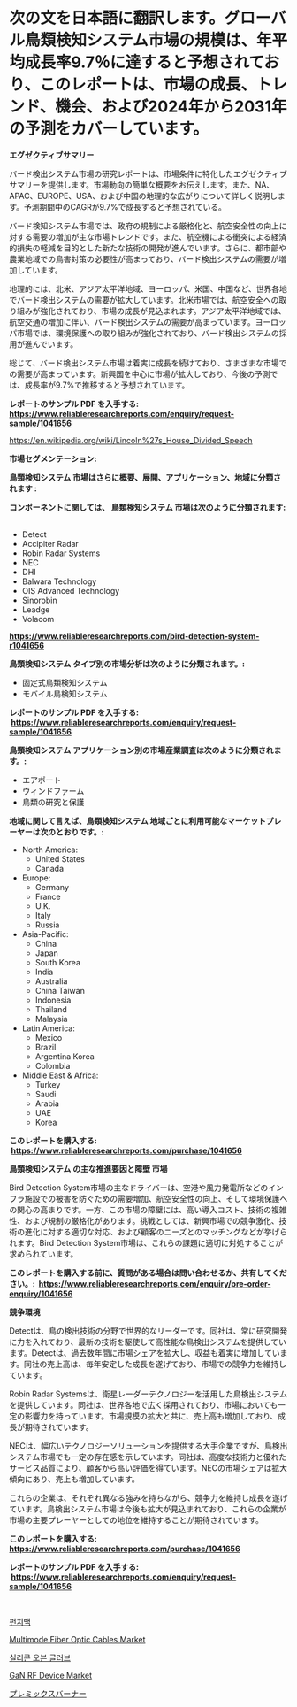 <p><h1>次の文を日本語に翻訳します。グローバル鳥類検知システム市場の規模は、年平均成長率9.7％に達すると予想されており、このレポートは、市場の成長、トレンド、機会、および2024年から2031年の予測をカバーしています。</h1></p><p><strong>エグゼクティブサマリー</strong></p>
<p><p>バード検出システム市場の研究レポートは、市場条件に特化したエグゼクティブサマリーを提供します。市場動向の簡単な概要をお伝えします。また、NA、APAC、EUROPE、USA、および中国の地理的な広がりについて詳しく説明します。予測期間中のCAGRが9.7%で成長すると予想されている。</p><p>バード検知システム市場では、政府の規制による厳格化と、航空安全性の向上に対する需要の増加が主な市場トレンドです。また、航空機による衝突による経済的損失の軽減を目的とした新たな技術の開発が進んでいます。さらに、都市部や農業地域での鳥害対策の必要性が高まっており、バード検出システムの需要が増加しています。</p><p>地理的には、北米、アジア太平洋地域、ヨーロッパ、米国、中国など、世界各地でバード検出システムの需要が拡大しています。北米市場では、航空安全への取り組みが強化されており、市場の成長が見込まれます。アジア太平洋地域では、航空交通の増加に伴い、バード検出システムの需要が高まっています。ヨーロッパ市場では、環境保護への取り組みが強化されており、バード検出システムの採用が進んでいます。</p><p>総じて、バード検出システム市場は着実に成長を続けており、さまざまな市場での需要が高まっています。新興国を中心に市場が拡大しており、今後の予測では、成長率が9.7%で推移すると予想されています。</p></p>
<p><strong>レポートのサンプル PDF を入手する: <a href="https://www.reliableresearchreports.com/enquiry/request-sample/1041656">https://www.reliableresearchreports.com/enquiry/request-sample/1041656</a></strong></p>
<p><a href="https://en.wikipedia.org/wiki/Lincoln%27s_House_Divided_Speech">https://en.wikipedia.org/wiki/Lincoln%27s_House_Divided_Speech</a></p>
<p><strong>市場セグメンテーション:</strong></p>
<p><strong> 鳥類検知システム 市場はさらに概要、展開、アプリケーション、地域に分類されます :</strong></p>
<p><strong>コンポーネントに関しては、 鳥類検知システム 市場は次のように分類されます: &nbsp;</strong></p>
<p><ul><li>Detect</li><li>Accipiter Radar</li><li>Robin Radar Systems</li><li>NEC</li><li>DHI</li><li>Balwara Technology</li><li>OIS Advanced Technology</li><li>Sinorobin</li><li>Leadge</li><li>Volacom</li></ul></p>
<p><strong><a href="https://www.reliableresearchreports.com/bird-detection-system-r1041656">https://www.reliableresearchreports.com/bird-detection-system-r1041656</a></strong></p>
<p><strong> 鳥類検知システム タイプ別の市場分析は次のように分類されます。:</strong></p>
<p><ul><li>固定式鳥類検知システム</li><li>モバイル鳥検知システム</li></ul></p>
<p><strong>レポートのサンプル PDF を入手する: &nbsp;<a href="https://www.reliableresearchreports.com/enquiry/request-sample/1041656">https://www.reliableresearchreports.com/enquiry/request-sample/1041656</a></strong></p>
<p><strong> 鳥類検知システム アプリケーション別の市場産業調査は次のように分類されます。:</strong></p>
<p><ul><li>エアポート</li><li>ウィンドファーム</li><li>鳥類の研究と保護</li></ul></p>
<p><strong>地域に関して言えば、鳥類検知システム 地域ごとに利用可能なマーケットプレーヤーは次のとおりです。:</strong></p>
<p><ul>
    <li>
        North America:
        <ul>
            <li>United States</li>
            <li>Canada</li>
        </ul>
    </li>
    <li>
        Europe:
        <ul>
            <li>Germany</li>
            <li>France</li>
            <li>U.K.</li>
            <li>Italy</li>
            <li>Russia</li>
        </ul>
    </li>
    <li>
        Asia-Pacific:
        <ul>
            <li>China</li>
            <li>Japan</li>
            <li>South Korea</li>
            <li>India</li>
            <li>Australia</li>
            <li>China Taiwan</li>
            <li>Indonesia</li>
            <li>Thailand</li>
            <li>Malaysia</li>
        </ul>
    </li>
    <li>
        Latin America:
        <ul>
            <li>Mexico</li>
            <li>Brazil</li>
            <li>Argentina Korea</li>
            <li>Colombia</li>
        </ul>
    </li>
    <li>
        Middle East & Africa:
        <ul>
            <li>Turkey</li>
            <li>Saudi</li>
            <li>Arabia</li>
            <li>UAE</li>
            <li>Korea</li>
        </ul>
    </li>
    </ul></p>
<p><strong>このレポートを購入する: &nbsp;<a href="https://www.reliableresearchreports.com/purchase/1041656">https://www.reliableresearchreports.com/purchase/1041656</a></strong></p>
<p><strong>鳥類検知システム の主な推進要因と障壁 市場</strong></p>
<p><p>Bird Detection System市場の主なドライバーは、空港や風力発電所などのインフラ施設での被害を防ぐための需要増加、航空安全性の向上、そして環境保護への関心の高まりです。一方、この市場の障壁には、高い導入コスト、技術の複雑性、および規制の厳格化があります。挑戦としては、新興市場での競争激化、技術の進化に対する適切な対応、および顧客のニーズとのマッチングなどが挙げられます。Bird Detection System市場は、これらの課題に適切に対処することが求められています。</p></p>
<p><strong>このレポートを購入する前に、質問がある場合は問い合わせるか、共有してください。:&nbsp; <a href="https://www.reliableresearchreports.com/enquiry/pre-order-enquiry/1041656">https://www.reliableresearchreports.com/enquiry/pre-order-enquiry/1041656</a></strong></p>
<p><strong>競争環境</strong></p>
<p><p>Detectは、鳥の検出技術の分野で世界的なリーダーです。同社は、常に研究開発に力を入れており、最新の技術を駆使して高性能な鳥検出システムを提供しています。Detectは、過去数年間に市場シェアを拡大し、収益も着実に増加しています。同社の売上高は、毎年安定した成長を遂げており、市場での競争力を維持しています。</p><p>Robin Radar Systemsは、衛星レーダーテクノロジーを活用した鳥検出システムを提供しています。同社は、世界各地で広く採用されており、市場においても一定の影響力を持っています。市場規模の拡大と共に、売上高も増加しており、成長が期待されています。</p><p>NECは、幅広いテクノロジーソリューションを提供する大手企業ですが、鳥検出システム市場でも一定の存在感を示しています。同社は、高度な技術力と優れたサービス品質により、顧客から高い評価を得ています。NECの市場シェアは拡大傾向にあり、売上も増加しています。</p><p>これらの企業は、それぞれ異なる強みを持ちながら、競争力を維持し成長を遂げています。鳥検出システム市場は今後も拡大が見込まれており、これらの企業が市場の主要プレーヤーとしての地位を維持することが期待されています。</p></p>
<p><strong>このレポートを購入する: &nbsp; <a href="https://www.reliableresearchreports.com/purchase/1041656">https://www.reliableresearchreports.com/purchase/1041656</a></strong></p>
<p><strong>レポートのサンプル PDF を入手する: &nbsp;<a href="https://www.reliableresearchreports.com/enquiry/request-sample/1041656">https://www.reliableresearchreports.com/enquiry/request-sample/1041656</a></strong><strong></strong></p>
<p>&nbsp;</p>
<p><p><a href="https://github.com/rcabello548/Market-Research-Report-List-2/blob/main/498021638156.md">펀치백</a></p><p><a href="https://medium.com/@cearranry14/global-multimode-fiber-optic-cables-market-size-share-analysis-by-product-type-by-application-8b42cd98f3a5">Multimode Fiber Optic Cables Market</a></p><p><a href="https://github.com/KellyLyncyh543964/Market-Research-Report-List-3/blob/main/173172738155.md">실리콘 오븐 글러브</a></p><p><a href="https://medium.com/@cearranry14/global-gan-rf-device-market-opportunities-and-forecast-for-period-from-2024-to-2031-9375cbce87e6">GaN RF Device Market</a></p><p><a href="https://github.com/zjkmgcs938405/Market-Research-Report-List-3/blob/main/722957328960.md">プレミックスバーナー</a></p></p>